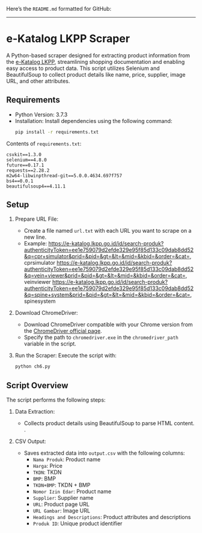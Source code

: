 Here’s the `README.md` formatted for GitHub:

---

# e-Katalog LKPP Scraper

A Python-based scraper designed for extracting product information from the [e-Katalog LKPP](https://e-katalog.lkpp.go.id/), streamlining shopping documentation and enabling easy access to product data. This script utilizes Selenium and BeautifulSoup to collect product details like name, price, supplier, image URL, and other attributes.

## Requirements

- Python Version: 3.7.3
- Installation:
  Install dependencies using the following command:
  ```bash
  pip install -r requirements.txt
  ```

Contents of `requirements.txt`:
```plaintext
csvkit==1.3.0
selenium==4.8.0
future==0.17.1
requests==2.28.2
m2w64-libwinpthread-git==5.0.0.4634.697f757
bs4==0.0.1
beautifulsoup4==4.11.1
```

## Setup

1. Prepare URL File:
   - Create a file named `url.txt` with each URL you want to scrape on a new line.
   - Example:
   https://e-katalog.lkpp.go.id/id/search-produk?authenticityToken=ee1e759079d2efde329e95f85d133c09dab8dd52&q=cpr+simulator&prid=&pid=&gt=&lt=&mid=&kbid=&order=&cat=, cprsimulator
   https://e-katalog.lkpp.go.id/id/search-produk?authenticityToken=ee1e759079d2efde329e95f85d133c09dab8dd52&q=vein+viewer&prid=&pid=&gt=&lt=&mid=&kbid=&order=&cat=, veinviewer
   https://e-katalog.lkpp.go.id/id/search-produk?authenticityToken=ee1e759079d2efde329e95f85d133c09dab8dd52&q=spine+system&prid=&pid=&gt=&lt=&mid=&kbid=&order=&cat=, spinesystem
   
2. Download ChromeDriver:
   - Download ChromeDriver compatible with your Chrome version from the [ChromeDriver official page](https://sites.google.com/chromium.org/driver/downloads?authuser=0).
   - Specify the path to `chromedriver.exe` in the `chromedriver_path` variable in the script.

3. Run the Scraper:
   Execute the script with:
   ```bash
   python ch6.py
   ```

## Script Overview

The script performs the following steps:

1. Data Extraction:
   - Collects product details using BeautifulSoup to parse HTML content. .

2. CSV Output:
   - Saves extracted data into `output.csv` with the following columns:
     - `Nama Produk`: Product name
     - `Harga`: Price
     - `TKDN`: TKDN
     - `BMP`: BMP
     - `TKDN+BMP`: TKDN + BMP
     - `Nomor Izin Edar`: Product name
     - `Supplier`: Supplier name
     - `URL`: Product page URL
     - `URL Gambar`: Image URL
     - `Headings and Descriptions`: Product attributes and descriptions
     - `Produk ID`: Unique product identifier
